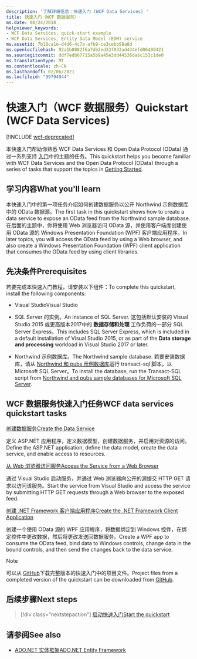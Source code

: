 ```yaml
---
description: '了解详细信息：快速入门 (WCF Data Services) '
title: 快速入门（WCF 数据服务）
ms.date: 08/24/2018
helpviewer_keywords:
- WCF Data Services, quick-start example
- WCF Data Services, Entity Data Model (EDM) service
ms.assetid: 7b18ca1e-d4d6-4c7a-afb9-ce3cebb98a8d
ms.openlocfilehash: 92a1b8882f6a7db2ed33f032ad434efd06400421
ms.sourcegitcommit: ddf7edb67715a5b9a45e3dd44536dabc153c1de0
ms.translationtype: MT
ms.contentlocale: zh-CN
ms.lasthandoff: 02/06/2021
ms.locfileid: "99794944"
---
```

# <a name="quickstart-wcf-data-services"></a><span data-ttu-id="d55f3-103">快速入门（WCF 数据服务）</span><span class="sxs-lookup"><span data-stu-id="d55f3-103">Quickstart (WCF Data Services)</span></span>

[!INCLUDE [wcf-deprecated](~/includes/wcf-deprecated.md)]

<span data-ttu-id="d55f3-104">本快速入门帮助你熟悉 WCF Data Services 和 Open Data Protocol (OData) 通过一系列支持 [入门](getting-started-with-wcf-data-services.md)中的主题的任务。</span><span class="sxs-lookup"><span data-stu-id="d55f3-104">This quickstart helps you become familiar with WCF Data Services and the Open Data Protocol (OData) through a series of tasks that support the topics in [Getting Started](getting-started-with-wcf-data-services.md).</span></span>

## <a name="what-youll-learn"></a><span data-ttu-id="d55f3-105">学习内容</span><span class="sxs-lookup"><span data-stu-id="d55f3-105">What you'll learn</span></span>

<span data-ttu-id="d55f3-106">本快速入门中的第一项任务介绍如何创建数据服务以公开 Northwind 示例数据库中的 OData 数据源。</span><span class="sxs-lookup"><span data-stu-id="d55f3-106">The first task in this quickstart shows how to create a data service to expose an OData feed from the Northwind sample database.</span></span> <span data-ttu-id="d55f3-107">在后面的主题中，你将使用 Web 浏览器访问 OData 源，并使用客户端库创建使用 OData 源的 Windows Presentation Foundation (WPF) 客户端应用程序。</span><span class="sxs-lookup"><span data-stu-id="d55f3-107">In later topics, you will access the OData feed by using a Web browser, and also create a Windows Presentation Foundation (WPF) client application that consumes the OData feed by using client libraries.</span></span>

## <a name="prerequisites"></a><span data-ttu-id="d55f3-108">先决条件</span><span class="sxs-lookup"><span data-stu-id="d55f3-108">Prerequisites</span></span>

<span data-ttu-id="d55f3-109">若要完成本快速入门教程，请安装以下组件：</span><span class="sxs-lookup"><span data-stu-id="d55f3-109">To complete this quickstart, install the following components:</span></span>

- <span data-ttu-id="d55f3-110">Visual Studio</span><span class="sxs-lookup"><span data-stu-id="d55f3-110">Visual Studio</span></span>

- <span data-ttu-id="d55f3-111">SQL Server 的实例。</span><span class="sxs-lookup"><span data-stu-id="d55f3-111">An instance of SQL Server.</span></span> <span data-ttu-id="d55f3-112">这包括默认安装的 Visual Studio 2015 或更高版本2017中的 **数据存储和处理** 工作负荷的一部分 SQL Server Express。</span><span class="sxs-lookup"><span data-stu-id="d55f3-112">This includes SQL Server Express, which is included in a default installation of Visual Studio 2015, or as part of the **Data storage and processing** workload in Visual Studio 2017 or later.</span></span>

- <span data-ttu-id="d55f3-113">Northwind 示例数据库。</span><span class="sxs-lookup"><span data-stu-id="d55f3-113">The Northwind sample database.</span></span> <span data-ttu-id="d55f3-114">若要安装数据库，请从 [Northwind 和 pubs 示例数据库](https://github.com/Microsoft/sql-server-samples/tree/master/samples/databases/northwind-pubs)运行 transact-sql 脚本，以 Microsoft SQL Server。</span><span class="sxs-lookup"><span data-stu-id="d55f3-114">To install the database, run the Transact-SQL script from [Northwind and pubs sample databases for Microsoft SQL Server](https://github.com/Microsoft/sql-server-samples/tree/master/samples/databases/northwind-pubs).</span></span>

## <a name="wcf-data-services-quickstart-tasks"></a><span data-ttu-id="d55f3-115">WCF 数据服务快速入门任务</span><span class="sxs-lookup"><span data-stu-id="d55f3-115">WCF data services quickstart tasks</span></span>

 [<span data-ttu-id="d55f3-116">创建数据服务</span><span class="sxs-lookup"><span data-stu-id="d55f3-116">Create the Data Service</span></span>](creating-the-data-service.md)

 <span data-ttu-id="d55f3-117">定义 ASP.NET 应用程序，定义数据模型，创建数据服务，并启用对资源的访问。</span><span class="sxs-lookup"><span data-stu-id="d55f3-117">Define the ASP.NET application, define the data model, create the data service, and enable access to resources.</span></span>

 [<span data-ttu-id="d55f3-118">从 Web 浏览器访问服务</span><span class="sxs-lookup"><span data-stu-id="d55f3-118">Access the Service from a Web Browser</span></span>](accessing-the-service-from-a-web-browser-wcf-data-services-quickstart.md)

 <span data-ttu-id="d55f3-119">通过 Visual Studio 启动服务，并通过 Web 浏览器向公开的源提交 HTTP GET 请求以访问该服务。</span><span class="sxs-lookup"><span data-stu-id="d55f3-119">Start the service from Visual Studio and access the service by submitting HTTP GET requests through a Web browser to the exposed feed.</span></span>

 [<span data-ttu-id="d55f3-120">创建 .NET Framework 客户端应用程序</span><span class="sxs-lookup"><span data-stu-id="d55f3-120">Create the .NET Framework Client Application</span></span>](creating-the-dotnet-client-application-wcf-data-services-quickstart.md)

 <span data-ttu-id="d55f3-121">创建一个使用 OData 源的 WPF 应用程序，将数据绑定到 Windows 控件，在绑定控件中更改数据，然后将更改发送回数据服务。</span><span class="sxs-lookup"><span data-stu-id="d55f3-121">Create a WPF app to consume the OData feed, bind data to Windows controls, change data in the bound controls, and then send the changes back to the data service.</span></span>

> [!NOTE]
> <span data-ttu-id="d55f3-122">可以从 [GitHub](https://github.com/microsoftarchive/msdn-code-gallery-community-s-z/tree/master/WCF%20Data%20Services%20Quickstart%20(OData%20Service%20and%20WPF%20Client))下载完整版本的快速入门中的项目文件。</span><span class="sxs-lookup"><span data-stu-id="d55f3-122">Project files from a completed version of the quickstart can be downloaded from [GitHub](https://github.com/microsoftarchive/msdn-code-gallery-community-s-z/tree/master/WCF%20Data%20Services%20Quickstart%20(OData%20Service%20and%20WPF%20Client)).</span></span>

## <a name="next-steps"></a><span data-ttu-id="d55f3-123">后续步骤</span><span class="sxs-lookup"><span data-stu-id="d55f3-123">Next steps</span></span>

> [!div class="nextstepaction"]
> [<span data-ttu-id="d55f3-124">启动快速入门</span><span class="sxs-lookup"><span data-stu-id="d55f3-124">Start the quickstart</span></span>](creating-the-data-service.md)

## <a name="see-also"></a><span data-ttu-id="d55f3-125">请参阅</span><span class="sxs-lookup"><span data-stu-id="d55f3-125">See also</span></span>

- [<span data-ttu-id="d55f3-126">ADO.NET 实体框架</span><span class="sxs-lookup"><span data-stu-id="d55f3-126">ADO.NET Entity Framework</span></span>](../adonet/ef/index.md)
